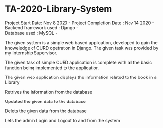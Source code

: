 # TA-2020-Library-System

Project Start Date: Nov 8 2020 - 
Project Completion Date : Nov 14 2020 - 
Backend framework used : Django -  
Database used : MySQL - 


  



The given system is a simple web based application, developed to gain the knoweledge of CURD opetration in Django. The given task was provided by my Internship Supervisor. 

The given task of simple CURD application is complete with all the basic function being implemented to the application. 

The given web application displays the information related to the book in a Library

Retrives the information from the database

Updated the given data to the database

Delets the given data from the database

Lets the admin Login and Logout to and from  the system

